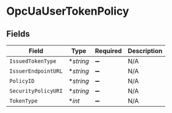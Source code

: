 # OpcUaUserTokenPolicy


## Fields

| Field               | Type                | Required            | Description         |
| ------------------- | ------------------- | ------------------- | ------------------- |
| `IssuedTokenType`   | **string*           | :heavy_minus_sign:  | N/A                 |
| `IssuerEndpointURL` | **string*           | :heavy_minus_sign:  | N/A                 |
| `PolicyID`          | **string*           | :heavy_minus_sign:  | N/A                 |
| `SecurityPolicyURI` | **string*           | :heavy_minus_sign:  | N/A                 |
| `TokenType`         | **int*              | :heavy_minus_sign:  | N/A                 |